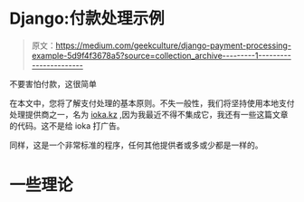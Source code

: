 # Django:付款处理示例

> 原文：<https://medium.com/geekculture/django-payment-processing-example-5d9f4f3678a5?source=collection_archive---------1----------------------->

不要害怕付款，这很简单

在本文中，您将了解支付处理的基本原则。不失一般性，我们将坚持使用本地支付处理提供商之一，名为 [ioka.kz](https://ioka.kz) ,因为我最近不得不集成它，我还有一些这篇文章的代码。这不是给 ioka 打广告。

同样，这是一个非常标准的程序，任何其他提供者或多或少都是一样的。

# 一些理论